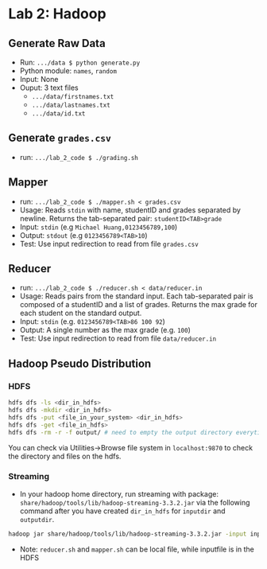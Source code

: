 # Lab 2: Hadoop

## Generate Raw Data

- Run: `.../data $ python generate.py`
- Python module: `names`, `random`
- Input: None
- Ouput: 3 text files
  - `.../data/firstnames.txt`
  - `.../data/lastnames.txt`
  - `.../data/id.txt`

## Generate `grades.csv`

- run: `.../lab_2_code $ ./grading.sh`

## Mapper

- run: `.../lab_2_code $ ./mapper.sh < grades.csv`
- Usage: Reads `stdin` with name, studentID and grades separated by newline. Returns the tab-separated pair: `studentID<TAB>grade`
- Input: `stdin` (e.g `Michael Huang,0123456789,100`)
- Output: `stdout` (e.g `0123456789<TAB>10`)
- Test: Use input redirection to read from file `grades.csv`

## Reducer

- run: `.../lab_2_code $ ./reducer.sh < data/reducer.in`
- Usage: Reads pairs from the standard input. Each tab-separated pair is composed of a studentID and a list of grades. Returns the max grade for each student on the standard output.
- Input: `stdin` (e.g. `0123456789<TAB>86 100 92`)
- Output: A single number as the max grade (e.g. `100`)
- Test: Use input redirection to read from file `data/reducer.in`

## Hadoop Pseudo Distribution

### HDFS

```bash
hdfs dfs -ls <dir_in_hdfs>
hdfs dfs -mkdir <dir_in_hdfs>
hdfs dfs -put <file_in_your_system> <dir_in_hdfs>
hdfs dfs -get <file_in_hdfs>
hdfs dfs -rm -r -f output/ # need to empty the output directory everytime rerunning the code
```

You can check via Utilities->Browse file system in `localhost:9870` to check the directory and files on the hdfs.

### Streaming

- In your hadoop home directory, run streaming with package: `share/hadoop/tools/lib/hadoop-streaming-3.3.2.jar` via the following command after you have created `dir_in_hdfs` for `inputdir` and `outputdir`.

```bash
hadoop jar share/hadoop/tools/lib/hadoop-streaming-3.3.2.jar -input inputdir -output outputdir -mapper mapper.sh -reducer reducer.sh -file localdirectorymapper.sh  -file localdirectoryreducer.sh
```

- Note: `reducer.sh` and `mapper.sh` can be local file, while inputfile is in the HDFS
